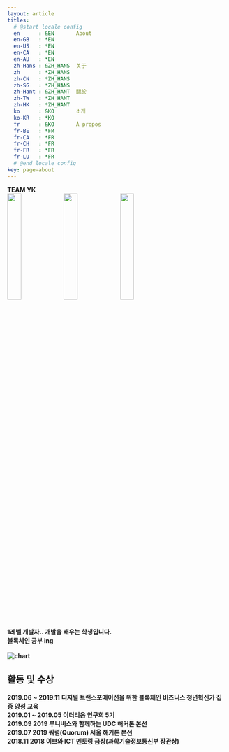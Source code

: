 ```yaml
---
layout: article
titles:
  # @start locale config
  en      : &EN       About
  en-GB   : *EN
  en-US   : *EN
  en-CA   : *EN
  en-AU   : *EN
  zh-Hans : &ZH_HANS  关于
  zh      : *ZH_HANS
  zh-CN   : *ZH_HANS
  zh-SG   : *ZH_HANS
  zh-Hant : &ZH_HANT  關於
  zh-TW   : *ZH_HANT
  zh-HK   : *ZH_HANT
  ko      : &KO       소개
  ko-KR   : *KO
  fr      : &KO       À propos
  fr-BE   : *FR
  fr-CA   : *FR
  fr-CH   : *FR
  fr-FR   : *FR
  fr-LU   : *FR
  # @end locale config
key: page-about
---
```


<b>TEAM YK<b/>
<br /><img src='https://user-images.githubusercontent.com/48206157/67365012-b23bff80-f5ab-11e9-8d93-2dd938673ec0.jpg' a href='https://infiduk.github.io' width='25%' height='25%' />
<img src='https://user-images.githubusercontent.com/48206157/67365013-b23bff80-f5ab-11e9-9f5a-eb38db485396.jpg' a href='https://ch-4ml.github.io' width='25%' height='25%' />
<img src='https://user-images.githubusercontent.com/48206157/67365014-b2d49600-f5ab-11e9-824b-382bd33257fd.jpg' a href='https://9992.github.io' width='25%' height='25%' />
<br /><br />1레벨 개발자.. 개발을 배우는 학생입니다.
<br /><b>블록체인</b> 공부 ing
<br /><br />![chart](https://ghchart.rshah.org/infiduk)

## 활동 및 수상
2019.06 ~ 2019.11 디지털 트랜스포메이션을 위한 블록체인 비즈니스 청년혁신가 집중 양성 교육
<br />2019.01 ~ 2019.05 이더리움 연구회 5기
<br />2019.09 2019 루니버스와 함께하는 UDC 해커톤 본선
<br />2019.07 2019 쿼럼(Quorum) 서울 해커톤 본선
<br />2018.11 2018 이브와 ICT 멘토링 금상(과학기술정보통신부 장관상)
<br />